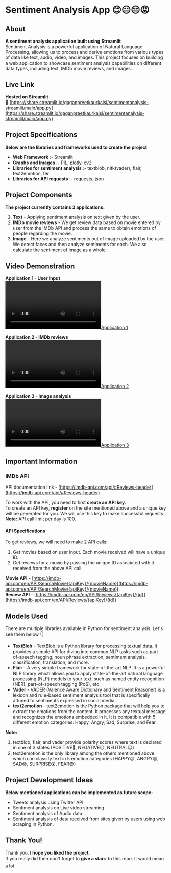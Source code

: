 # Sentiment Analysis App 😊😐😔😡

## About  
**A sentiment analysis application built using Streamlit**  
Sentiment Analysis is a powerful application of Natural Language Processing, allowing us to process and derive emotions from various types of data like text, audio, video, and images. This project focuses on building a web application to showcase sentiment analysis capabilities on different data types, including text, IMDb movie reviews, and images.

## Live Link  
**Hosted on Streamlit**  
🔗 [https://share.streamlit.io/gaganpreetkaurkalsi/sentimentanalysis-streamlit/main/app.py](https://share.streamlit.io/gaganpreetkaurkalsi/sentimentanalysis-streamlit/main/app.py)

## Project Specifications

**Below are the libraries and frameworks used to create the project**
- **Web Framework** :- Streamlit
- **Graphs and Images** :- PIL, plotly, cv2
- **Libraries for sentiment analysis** :- textblob, nltk(vader), flair, text2emotion, fer
- **Libraries for API requests** :- requests, json

## Project Components

**The project currently contains 3 applications:**
1. **Text** - Applying sentiment analysis on text given by the user.
2. **IMDb movie reviews** - We get review data based on movie entered by user from the IMDb API and process the same to obtain emotions of people regarding the movie.
3. **Image** - Here we analyze sentiments out of image uploaded by the user. We detect faces and then analyze sentiments for each. We also calculate the sentiment of image as a whole.

## Video Demonstration

**Application 1 - User Input**  
[![Application 1](https://user-images.githubusercontent.com/54144759/173093720-5b753229-3ea8-428d-a4cb-1384c738382e.mp4)](https://user-images.githubusercontent.com/54144759/173093720-5b753229-3ea8-428d-a4cb-1384c738382e.mp4)

**Application 2 - IMDb reviews**  
[![Application 2](https://user-images.githubusercontent.com/54144759/173201517-909e9bc8-19cc-4667-8a8f-bd19fba75a0d.mp4)](https://user-images.githubusercontent.com/54144759/173201517-909e9bc8-19cc-4667-8a8f-bd19fba75a0d.mp4)

**Application 3 - Image analysis**  
[![Application 3](https://user-images.githubusercontent.com/54144759/173202138-a7b0648a-ba13-471d-88d2-c91432958aab.mp4)](https://user-images.githubusercontent.com/54144759/173202138-a7b0648a-ba13-471d-88d2-c91432958aab.mp4)

## Important Information

### IMDb API
API documentation link - [https://imdb-api.com/api/#Reviews-header](https://imdb-api.com/api/#Reviews-header)

To work with the API, you need to first **create an API key**.  
To create an API key, **register** on the site mentioned above and a unique key will be generated for you. We will use this key to make successful requests.  
**Note:** API call limit per day is 100.

#### API Specifications
To get reviews, we will need to make 2 API calls:  
1. Get movies based on user input. Each movie received will have a unique ID.
2. Get reviews for a movie by passing the unique ID associated with it received from the above API call.

**Movie API** - [https://imdb-api.com/en/API/SearchMovie/{apiKey}/{movieName}](https://imdb-api.com/en/API/SearchMovie/{apiKey}/{movieName})  
**Review API** - [https://imdb-api.com/en/API/Reviews/{apiKey}/{id}](https://imdb-api.com/en/API/Reviews/{apiKey}/{id})

## Models Used
There are multiple libraries available in Python for sentiment analysis. Let's see them below 👇

- **TextBlob** - TextBlob is a Python library for processing textual data. It provides a simple API for diving into common NLP tasks such as part-of-speech tagging, noun phrase extraction, sentiment analysis, classification, translation, and more.
- **Flair** - A very simple framework for state-of-the-art NLP. It is a powerful NLP library which allows you to apply state-of-the-art natural language processing (NLP) models to your text, such as named entity recognition (NER), part-of-speech tagging (PoS), etc.
- **Vader** - VADER (Valence Aware Dictionary and Sentiment Reasoner) is a lexicon and rule-based sentiment analysis tool that is specifically attuned to sentiments expressed in social media.
- **text2emotion** - text2emotion is the Python package that will help you to extract the emotions from the content. It processes any textual message and recognizes the emotions embedded in it. It is compatible with 5 different emotion categories: Happy, Angry, Sad, Surprise, and Fear.

**Note:**
1. textblob, flair, and vader provide polarity scores where text is declared in one of 3 states (POSITIVE🙂, NEGATIVE☹️, NEUTRAL😐)
2. text2emotion is the only library among the others mentioned above which can classify text in 5 emotion categories (HAPPY😊, ANGRY😡, SAD😔, SURPRISE😲, FEAR😨)

## Project Development Ideas
**Below mentioned applications can be implemented as future scope:**
- Tweets analysis using Twitter API
- Sentiment analysis on Live video streaming
- Sentiment analysis of Audio data
- Sentiment analysis of data received from sites given by users using web scraping in Python.

## Thank You!  
Thank you. **I hope you liked the project**.  
If you really did then don't forget to **give a star**⭐ to this repo. It would mean a lot.
